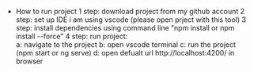 + How to run project
    1 step: download project from my github account 
    2 step: set up IDE i am using vscode (please open prject with this tool)
    3 step: install dependencies using command line "npm install or npm install --force"
    4 step: run project:    
            a: navigate to the project
            b: open vscode terminal
            c: run the project (npm start or ng serve)
            d: open defualt url http://localhost:4200/ in browser
            
